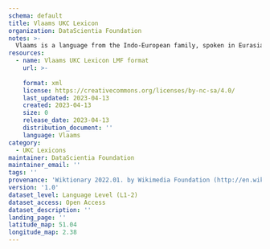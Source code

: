 ```yaml
---
schema: default
title: Vlaams UKC Lexicon
organization: DataScientia Foundation
notes: >-
  Vlaams is a language from the Indo-European family, spoken in Eurasia. The UKC Lexicon of Vlaams is represented as a lexico-semantic network. It consists of words, word senses, synsets, as well as sense-level and synset-level relationships.
resources:
  - name: Vlaams UKC Lexicon LMF format
    url: >-
      
    format: xml
    license: https://creativecommons.org/licenses/by-nc-sa/4.0/
    last_updated: 2023-04-13
    created: 2023-04-13
    size: 0
    release_date: 2023-04-13
    distribution_document: ''
    language: Vlaams
category:
  - UKC Lexicons
maintainer: DataScientia Foundation
maintainer_email: ''
tags: ''
provenance: 'Wiktionary 2022.01. by Wikimedia Foundation (http://en.wiktionary.org); CogNet 2.1 by Khuyagbaatar Batsuren, National University of Mongolia (http://cognet.ukc.disi.unitn.it); Princeton WordNet 2.1 by Princeton University (https://wordnet.princeton.edu)'
version: '1.0'
dataset_level: Language Level (L1-2)
dataset_access: Open Access
dataset_description: ''
landing_page: ''
latitude_map: 51.04
longitude_map: 2.38
---
```

